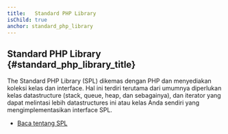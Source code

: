 ```yaml
---
title:   Standard PHP Library
isChild: true
anchor: standard_php_library
---
```


## Standard PHP Library {#standard_php_library_title}

The Standard PHP Library (SPL) dikemas dengan PHP dan menyediakan koleksi kelas dan interface. Hal ini terdiri terutama dari umumnya diperlukan kelas datastructure (stack, queue, heap, dan sebagainya), dan iterator yang dapat melintasi lebih datastructures ini atau kelas Anda sendiri yang mengimplementasikan interface SPL.

* [Baca tentang SPL][spl]

[spl]: http://php.net/manual/en/book.spl.php 
